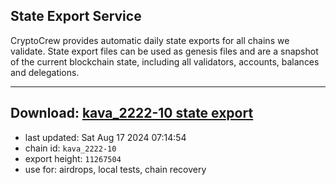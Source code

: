 ## State Export Service
CryptoCrew provides automatic daily state exports for all chains we validate. State export files can be used as genesis files and are a snapshot of the current blockchain state, including all validators, accounts, balances and delegations.

---
**Download: [kava_2222-10 state export](https://dl-eu2.ccvalidators.com/SERVICE/kava/kava_2222-10_export_11267504.json)**
---

- last updated: Sat Aug 17 2024 07:14:54
- chain id: `kava_2222-10`
- export height: `11267504`
- use for: airdrops, local tests, chain recovery
